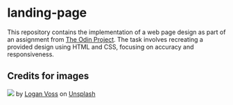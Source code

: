 # landing-page
This repository contains the implementation of a web page design as part of an assignment from [The Odin Project](https://www.theodinproject.com/lessons/foundations-landing-page). The task involves recreating a provided design using HTML and CSS, focusing on accuracy and responsiveness.


## Credits for images

<img src="./images/logan-voss-evyjnpYqwxs-unsplash.jpg">
by <a href="https://unsplash.com/@loganvoss?utm_content=creditCopyText&utm_medium=referral&utm_source=unsplash">Logan Voss</a> on <a href="https://unsplash.com/photos/a-computer-generated-image-of-a-bird-in-flight-evyjnpYqwxs?utm_content=creditCopyText&utm_medium=referral&utm_source=unsplash">Unsplash</a>
      

